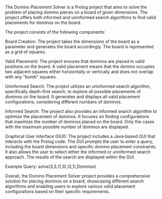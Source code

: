 The Domino Placement Solver is a Prolog project that aims to solve the problem of placing domino pieces on a board of given dimensions. The project offers both informed and uninformed search algorithms to find valid placements for dominos on the board.

The project consists of the following components:

Board Creation: The project takes the dimensions of the board as a parameter and generates the board accordingly. The board is represented as a grid of squares.

Valid Placement: The project ensures that dominos are placed in valid positions on the board. A valid placement means that the domino occupies two adjacent squares either horizontally or vertically and does not overlap with any "bomb" squares.

Uninformed Search: The project utilizes an uninformed search algorithm, specifically depth-first search, to explore all possible placements of dominos on the board. It generates and displays all valid placement configurations, considering different numbers of dominos.

Informed Search: The project also provides an informed search algorithm to optimize the placement of dominos. It focuses on finding configurations that maximize the number of dominos placed on the board. Only the cases with the maximum possible number of dominos are displayed.

Graphical User Interface (GUI): The project includes a Java-based GUI that interacts with the Prolog code. The GUI prompts the user to enter a query, including the board dimensions and specific domino placement constraints. It also allows the user to select either the informed or uninformed search approach. The results of the search are displayed within the GUI.

Example Query:
solve(3,3,(1,3),(2,1),Dominos)

Overall, the Domino Placement Solver project provides a comprehensive solution for placing dominos on a board, showcasing different search algorithms and enabling users to explore various valid placement configurations based on their specific requirements.
